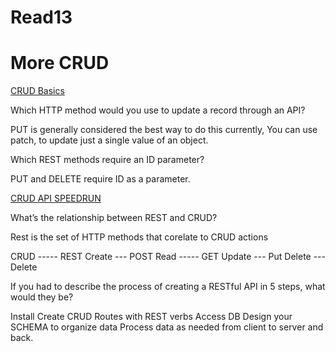 # Read13

# More CRUD

[CRUD Basics](https://medium.com/geekculture/crud-operations-explained-2a44096e9c88)

Which HTTP method would you use to update a record through an API?

PUT is generally considered the best way to do this currently, You can use patch, to update just a single value of an object.

Which REST methods require an ID parameter?

 PUT and DELETE require ID as a parameter.

 [CRUD API SPEEDRUN](https://www.youtube.com/watch?v=EzNcBhSv1Wo)

What’s the relationship between REST and CRUD?

Rest is the set of HTTP methods that corelate to CRUD actions

CRUD ----- REST
Create --- POST
Read ----- GET
Update --- Put
Delete --- Delete

If you had to describe the process of creating a RESTful API in 5 steps, what would they be?

Install
Create CRUD Routes with REST verbs
Access DB
Design your SCHEMA to organize data
Process data as needed from client to server and back.
